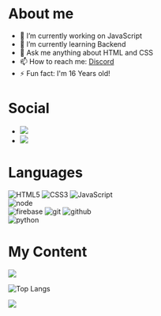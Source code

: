 <h1>About me</h1>

- 🔭 I’m currently working on JavaScript
- 🌱 I’m currently learning Backend
- 💬 Ask me anything about HTML and CSS
- 📫 How to reach me: [Discord](https://www.discord.com/users/545015390020042752)
- ⚡ Fun fact: I'm 16 Years old!

<h1>Social</h1>

- <a href="https://www.discord.com/users/545015390020042752"><img src="https://img.shields.io/badge/Discord%20@VeryAppropriateName-344E86?style=for-the-badge&logo=discord&logoColor=white"/></a>
- <a href="https://twitter.com/testicalcutter"><img src="https://img.shields.io/badge/twitter%20@TesticalCutter-0D95E8?style=for-the-badge&logo=twitter&logoColor=white"/></a>

<h1>Languages</h1>

![HTML5](https://img.shields.io/badge/html%205-grey?style=for-the-badge&logo=html5&logoColor=white&labelColor=8E2DE2)
![CSS3](https://img.shields.io/badge/css%203-grey?style=for-the-badge&logo=css3&logoColor=white&labelColor=8E2DE2)
![JavaScript](https://img.shields.io/badge/-JavaScript-grey?style=for-the-badge&logo=javascript&logoColor=white&labelColor=8E2DE2)
<br>
![node](https://img.shields.io/badge/-node-grey?style=for-the-badge&logo=node.js&logoColor=white&labelColor=8E2DE2)
<br>
![firebase](https://img.shields.io/badge/-firebase-grey?style=for-the-badge&logo=firebase&logoColor=white&labelColor=8E2DE2)
![git](https://img.shields.io/badge/-git-grey?style=for-the-badge&logo=git&logoColor=white&labelColor=8E2DE2)
![github](https://img.shields.io/badge/-github-grey?style=for-the-badge&logo=github&logoColor=white&labelColor=8E2DE2)
<br>
![python](https://img.shields.io/badge/-python-grey?style=for-the-badge&logo=python&logoColor=white&labelColor=8E2DE2)


<h1>My Content</h1>
<img src="https://github-readme-stats.vercel.app/api?username=test1calcutter&show_icons=true&theme=radical&title_color=8E2DE2&text_color=fff&icon_color=8E2DE2">

![Top Langs](https://github-readme-stats.vercel.app/api/top-langs/?username=test1calcutter&theme=radical&title_color=8E2DE2&text_color=fff)

<p>
<img src="https://visitor-badge.laobi.icu/badge?page_id=test1calcutter" id="counter">
</p>
